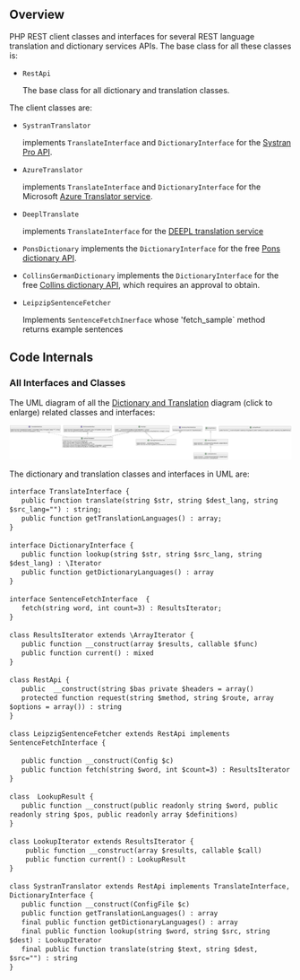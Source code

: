 ## Overview

PHP REST client classes and interfaces for several REST language translation and dictionary services APIs. The base class for all these classes is:

-  `RestApi`

    The base class for all dictionary and translation classes. 

The client classes are:

- `SystranTranslator`

   implements `TranslateInterface` and `DictionaryInterface` for the [Systran Pro API](https://www.systran.net/en/translation-api/).
   
- `AzureTranslator`

   implements `TranslateInterface` and `DictionaryInterface` for the Microsoft 
   [Azure Translator service](https://azure.microsoft.com/en-us/products/cognitive-services/translator/).

- `DeeplTranslate`
  
  implements `TranslateInterface` for the [DEEPL translation service ](https://www.deepl.com/docs-api)
  
 - `PonsDictionary` 
   implements the `DictionaryInterface` for the free [Pons dictionary API](https://en.pons.com/p/online-dictionary/developers/api).
  
 - `CollinsGermanDictionary` 
   implements the `DictionaryInterface` for the free [Collins dictionary API](https://www.collinsdictionary.com/us/collins-api#:~:text=The%20Collins%20Dictionary%20API%20gives,%2C%20audio%20pronunciations%2C%20and%20more.), which requires an approval to obtain.

- `LeipzipSentenceFetcher`

   Implements `SentenceFetchInerface` whose 'fetch_sample` method returns example sentences

## Code Internals

### All Interfaces and Classes

The UML diagram of all the [Dictionary and Translation](/assets/images/dict-trans-classes.png) diagram (click to enlarge) related classes and interfaces:

![UML Dictionary and Translation Classes and Interface Diagram](/assets/images/dict-trans-classes.png)

The dictionary and translation classes and interfaces in UML are:

```plantuml
interface TranslateInterface {
   public function translate(string $str, string $dest_lang, string $src_lang="") : string;
   public function getTranslationLanguages() : array;
}

interface DictionaryInterface {
   public function lookup(string $str, string $src_lang, string $dest_lang) : \Iterator
   public function getDictionaryLanguages() : array
}

interface SentenceFetchInterface  { 
   fetch(string word, int count=3) : ResultsIterator;
}

class ResultsIterator extends \ArrayIterator {
   public function __construct(array $results, callable $func)
   public function current() : mixed
}

class RestApi {
   public  __construct(string $bas private $headers = array()
   protected function request(string $method, string $route, array $options = array()) : string
}

class LeipzigSentenceFetcher extends RestApi implements SentenceFetchInterface {
  
   public function __construct(Config $c)  
   public function fetch(string $word, int $count=3) : ResultsIterator  
}

class  LookupResult {
   public function __construct(public readonly string $word, public readonly string $pos, public readonly array $definitions) 
}

class LookupIterator extends ResultsIterator { 
    public function __construct(array $results, callable $call)
    public function current() : LookupResult
}

class SystranTranslator extends RestApi implements TranslateInterface, DictionaryInterface {
   public function __construct(ConfigFile $c)
   public function getTranslationLanguages() : array
   final public function getDictionaryLanguages() : array
   final public function lookup(string $word, string $src, string $dest) : LookupIterator
   final public function translate(string $text, string $dest, $src="") : string
}
```
